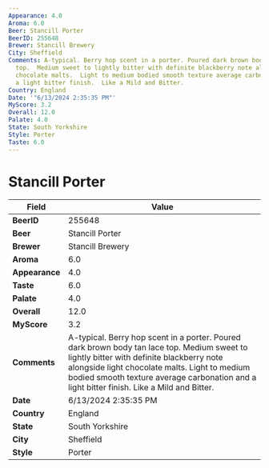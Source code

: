 ```yaml
---
Appearance: 4.0
Aroma: 6.0
Beer: Stancill Porter
BeerID: 255648
Brewer: Stancill Brewery
City: Sheffield
Comments: A-typical. Berry hop scent in a porter. Poured dark brown body tan lace
  top.  Medium sweet to lightly bitter with definite blackberry note alongside light
  chocolate malts.  Light to medium bodied smooth texture average carbonation and
  a light bitter finish.  Like a Mild and Bitter.
Country: England
Date: '"6/13/2024 2:35:35 PM"'
MyScore: 3.2
Overall: 12.0
Palate: 4.0
State: South Yorkshire
Style: Porter
Taste: 6.0
---
```


# Stancill Porter

| Field         | Value |
|---------------|-------|
| **BeerID** | 255648 |
| **Beer** | Stancill Porter |
| **Brewer** | Stancill Brewery |
| **Aroma** | 6.0 |
| **Appearance** | 4.0 |
| **Taste** | 6.0 |
| **Palate** | 4.0 |
| **Overall** | 12.0 |
| **MyScore** | 3.2 |
| **Comments** | A-typical. Berry hop scent in a porter. Poured dark brown body tan lace top.  Medium sweet to lightly bitter with definite blackberry note alongside light chocolate malts.  Light to medium bodied smooth texture average carbonation and a light bitter finish.  Like a Mild and Bitter. |
| **Date** | 6/13/2024 2:35:35 PM |
| **Country** | England |
| **State** | South Yorkshire |
| **City** | Sheffield |
| **Style** | Porter |
